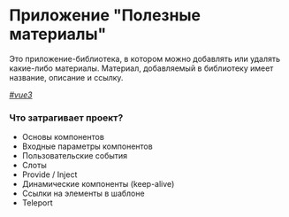 # Приложение "Полезные материалы"

Это приложение-библиотека, в котором можно добавлять или удалять какие-либо материалы. Материал, добавляемый в библиотеку имеет название, описание и ссылку.

*[#vue3](https://v3.vuejs.org/)*

### Что затрагивает проект?

- Основы компонентов
- Входные параметры компонентов
- Пользовательские события
- Слоты
- Provide / Inject
- Динамические компоненты (keep-alive)
- Ссылки на элементы в шаблоне
- Teleport
